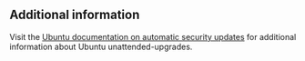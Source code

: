 


## Additional information

Visit the [Ubuntu documentation on automatic security updates](https://help.ubuntu.com/community/AutomaticSecurityUpdates) for additional information about Ubuntu unattended-upgrades.
